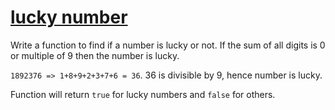 # [lucky number](https://www.codewars.com/kata/lucky-number "https://www.codewars.com/kata/55afed09237df73343000042")

Write a function to find if a number is lucky or not. If the sum of all digits is 0 or multiple of 9 then the number is lucky.

`1892376 => 1+8+9+2+3+7+6 = 36`. 36 is divisible by 9, hence number is lucky.

Function will return `true` for lucky numbers and `false` for others.